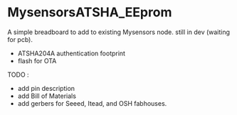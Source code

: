 # MysensorsATSHA_EEprom

A simple breadboard to add to existing Mysensors node. still in dev (waiting for pcb).

- ATSHA204A authentication footprint
- flash for OTA


TODO : 
- add pin description
- add Bill of Materials
- add gerbers for Seeed, Itead, and OSH fabhouses.


